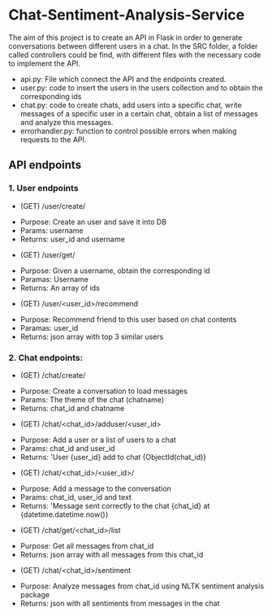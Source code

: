 # Chat-Sentiment-Analysis-Service

The aim of this project is to create an API in Flask in order to generate conversations between different users in a chat. In the SRC folder, a folder called controllers could be find, with different files with the necessary code to implement the API.

- api.py: File which connect the API and the endpoints created.
- user.py: code to insert the users in the users collection and to obtain the corresponding ids
- chat.py: code to create chats, add users into a specific chat, write messages of a specific user in a certain chat, obtain a list of messages and analyze this messages.
- errorhandler.py: function to control possible errors when making requests to the API.

## API endpoints

### 1. User endpoints

* (GET) /user/create/<username>

- Purpose: Create an user and save it into DB
- Params: username
- Returns: user_id and username

* (GET) /user/get/<username>

- Purpose: Given a username, obtain the corresponding id
- Paramas: Username
- Returns: An array of ids

* (GET) /user/<user_id>/recommend

- Purpose: Recommend friend to this user based on chat contents
- Paramas: user_id
- Returns: json array with top 3 similar users

### 2. Chat endpoints:

* (GET) /chat/create/<theme>

- Purpose: Create a conversation to load messages
- Params: The theme of the chat (chatname)
- Returns: chat_id and chatname

* (GET) /chat/<chat_id>/adduser/<user_id>

- Purpose: Add a user or a list of users to a chat
- Params: chat_id and user_id
- Returns: 'User {user_id} add to chat {ObjectId(chat_id)}

* (GET) /chat/<chat_id>/<user_id>/<message>

- Purpose: Add a message to the conversation
- Params: chat_id, user_id and text
- Returns: 'Message sent correctly to the chat {chat_id} at {datetime.datetime.now()}

* (GET) /chat/get/<chat_id>/list

- Purpose: Get all messages from chat_id
- Returns: json array with all messages from this chat_id

* (GET) /chat/<chat_id>/sentiment

- Purpose: Analyze messages from chat_id using NLTK sentiment analysis package
- Returns: json with all sentiments from messages in the chat
